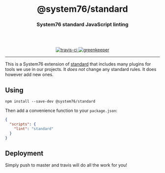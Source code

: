 <div align="center">
  <h1>@system76/standard</h1>
  <h3>System76 standard JavaScript linting</h3>
  <br>
  <br>
</div>

<p align="center">
  <a href="https://travis-ci.org/system76/web-standard">
    <img src="https://travis-ci.org/system76/web-standard.svg" alt="travis-ci">
  </a>

  <a href="https://greenkeeper.io/">
    <img src="https://badges.greenkeeper.io/system76/web-standard.svg" alt="greenkeeper">
  </a>
</p>

---

This is a System76 extension of [standard](https://github.com/feross/standard)
that includes many plugins for tools we use in our projects. It _does not_
change any standard rules. It does however add new ones.

## Using

```
npm install --save-dev @system76/standard
```

Then add a convenience function to your `package.json`:

```json
{
  "scripts": {
    "lint": "standard"
  }
}
```

## Deployment

Simply push to master and travis will do all the work for you!

